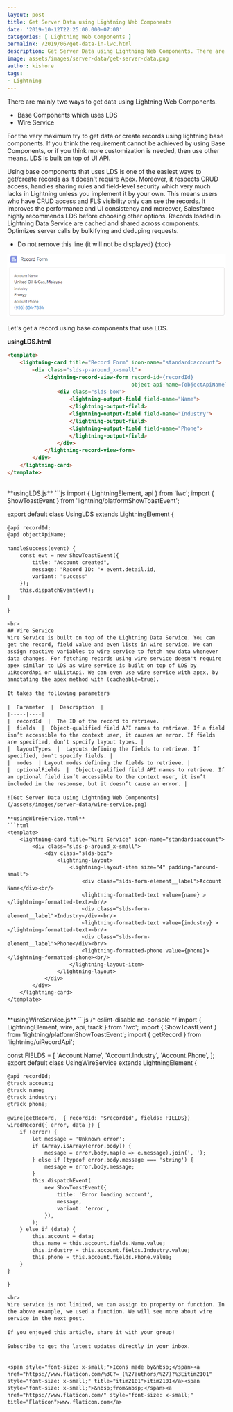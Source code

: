 ```yaml
---
layout: post
title: Get Server Data using Lightning Web Components
date: '2019-10-12T22:25:00.000-07:00'
categories: [ Lightning Web Components ]
permalink: /2019/06/get-data-in-lwc.html
description: Get Server Data using Lightning Web Components. There are mainly two ways to get data using Lightning Web Components. Base Components which uses LDS Wire Service. For the very maximum try to get data or create records using lightning base components. If you think the requirement cannot be achieved by using Base Components, or if you thing more customization is needed, then use other means. LDS is built on top of UI Api.
image: assets/images/server-data/get-server-data.png
author: kishore
tags:
- Lightning
---
```

There are mainly two ways to get data using Lightning Web Components.
- Base Components which uses LDS
- Wire Service

For the very maximum try to get data or create records using lightning base components. If you think the requirement cannot be achieved by using Base Components, or if you think more customization is needed, then use other means. LDS is built on top of UI API.

Using base components that uses LDS is one of the easiest ways to get/create records as it doesn't require Apex. Moreover, it respects CRUD access, handles sharing rules and field-level security which very much lacks in Lightning unless you implement it by your own. This means users who have CRUD access and FLS visibility only can see the records. It improves the performance and UI consistency and moreover, Salesforce highly recommends LDS before choosing other options. Records loaded in Lightning Data Service are cached and shared across components. Optimizes server calls by bulkifying and deduping requests.

* Do not remove this line (it will not be displayed)
{:toc}

![Get Server Data using Lightning Web Components](/assets/images/server-data/record-view-form.png)

Let's get a record using base components that use LDS.

**usingLDS.html**
```html
<template>
    <lightning-card title="Record Form" icon-name="standard:account">
        <div class="slds-p-around_x-small">
            <lightning-record-view-form record-id={recordId}
                                        object-api-name={objectApiName}>
                <div class="slds-box">
                    <lightning-output-field field-name="Name">
                    </lightning-output-field>
                    <lightning-output-field field-name="Industry">
                    </lightning-output-field>
                    <lightning-output-field field-name="Phone">
                    </lightning-output-field>
                </div>
            </lightning-record-view-form>
        </div>
    </lightning-card>    
</template>
```
<br>
**usingLDS.js**
```js
import { LightningElement, api } from 'lwc';
import { ShowToastEvent } from 'lightning/platformShowToastEvent';

export default class UsingLDS extends LightningElement {

    @api recordId;
    @api objectApiName;

    handleSuccess(event) {
        const evt = new ShowToastEvent({
            title: "Account created",
            message: "Record ID: "+ event.detail.id,
            variant: "success"
        });
        this.dispatchEvent(evt);
    }
}
```
<br>
## Wire Service
Wire Service is built on top of the Lightning Data Service. You can get the record, field value and even lists in wire service. We can assign reactive variables to wire service to fetch new data whenever data changes. For fetching records using wire service doesn't require apex similar to LDS as wire service is built on top of LDS by uiRecordApi or uiListApi. We can even use wire service with apex, by annotating the apex method with (cacheable=true).

It takes the following parameters

|  Parameter  |  Description  |
|-----|----|
|  recordId  |  The ID of the record to retrieve. | 
|  fields  |  Object-qualified field API names to retrieve. If a field isn’t accessible to the context user, it causes an error. If fields are specified, don't specify layout types. |
|  layoutTypes  |  Layouts defining the fields to retrieve. If specified, don't specify fields. |
|  modes  | Layout modes defining the fields to retrieve. |
|  optionalFields  |  Object-qualified field API names to retrieve. If an optional field isn’t accessible to the context user, it isn’t included in the response, but it doesn’t cause an error. |

![Get Server Data using Lightning Web Components](/assets/images/server-data/wire-service.png)

**usingWireService.html**
```html
<template>
    <lightning-card title="Wire Service" icon-name="standard:account">
        <div class="slds-p-around_x-small">
            <div class="slds-box">
                <lightning-layout>
                    <lightning-layout-item size="4" padding="around-small">
                        <div class="slds-form-element__label">Account Name</div><br/>
                        <lightning-formatted-text value={name} ></lightning-formatted-text><br/>
                        <div class="slds-form-element__label">Industry</div><br/>
                        <lightning-formatted-text value={industry} ></lightning-formatted-text><br/>
                        <div class="slds-form-element__label">Phone</div><br/>
                        <lightning-formatted-phone value={phone}></lightning-formatted-phone><br/>
                    </lightning-layout-item>
                </lightning-layout>
            </div>
        </div>
    </lightning-card>   
</template>
```
<br>
**usingWireService.js**
```js
/* eslint-disable no-console */
import { LightningElement, wire, api, track } from 'lwc';
import { ShowToastEvent } from 'lightning/platformShowToastEvent';
import { getRecord } from 'lightning/uiRecordApi';

const FIELDS = [
    'Account.Name',
    'Account.Industry',
    'Account.Phone',
];
export default class UsingWireService extends LightningElement {

    @api recordId;
    @track account;
    @track name;
    @track industry;
    @track phone;

    @wire(getRecord,  { recordId: '$recordId', fields: FIELDS}) 
    wiredRecord({ error, data }) {
        if (error) {
            let message = 'Unknown error';
            if (Array.isArray(error.body)) {
                message = error.body.map(e => e.message).join(', ');
            } else if (typeof error.body.message === 'string') {
                message = error.body.message;
            }
            this.dispatchEvent(
                new ShowToastEvent({
                    title: 'Error loading account',
                    message,
                    variant: 'error',
                }),
            );
        } else if (data) {
            this.account = data;
            this.name = this.account.fields.Name.value;
            this.industry = this.account.fields.Industry.value;
            this.phone = this.account.fields.Phone.value;
        }
    }    
}
```
<br>
Wire service is not limited, we can assign to property or function. In the above example, we used a function. We will see more about wire service in the next post.

If you enjoyed this article, share it with your group!

Subscribe to get the latest updates directly in your inbox.


<span style="font-size: x-small;">Icons made by&nbsp;</span><a href="https://www.flaticon.com/%3C?=_(%27authors/%27)?%3Eitim2101" style="font-size: x-small;" title="itim2101">itim2101</a><span style="font-size: x-small;">&nbsp;from&nbsp;</span><a href="https://www.flaticon.com/" style="font-size: x-small;" title="Flaticon">www.flaticon.com</a>